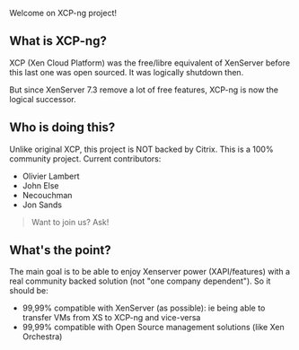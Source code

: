 Welcome on XCP-ng project!

## What is XCP-ng?

XCP (Xen Cloud Platform) was the free/libre equivalent of XenServer before this last one was open sourced. It was logically shutdown then.

But since XenServer 7.3 remove a lot of free features, XCP-ng is now the logical successor.

## Who is doing this?

Unlike original XCP, this project is NOT backed by Citrix. This is a 100% community project. Current contributors:

* Olivier Lambert
* John Else
* Necouchman
* Jon Sands

> Want to join us? Ask!

## What's the point?

The main goal is to be able to enjoy Xenserver power (XAPI/features) with a real community backed solution (not "one company dependent"). So it should be:
* 99,99% compatible with XenServer (as possible): ie being able to transfer VMs from XS to XCP-ng and vice-versa
* 99,99% compatible with Open Source management solutions (like Xen Orchestra)
